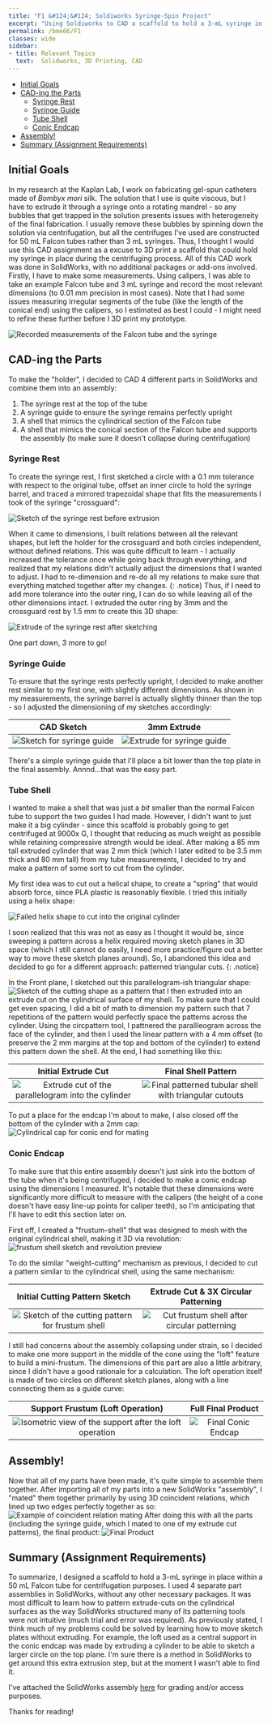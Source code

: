 ```yaml
---
title: "F1 &#124;&#124; Soldiworks Syringe-Spin Project"
excerpt: "Using Soldiworks to CAD a scaffold to hold a 3-mL syringe in a 50 mL Falcon tube!"
permalink: /bme66/F1
classes: wide
sidebar:
- title: Relevant Topics
  text:  Solidworks, 3D Printing, CAD
---
```

- [Initial Goals](#initial-goals)
- [CAD-ing the Parts](#cad-ing-the-parts)
  - [Syringe Rest](#syringe-rest)
  - [Syringe Guide](#syringe-guide)
  - [Tube Shell](#tube-shell)
  - [Conic Endcap](#conic-endcap)
- [Assembly!](#assembly)
- [Summary (Assignment Requirements)](#summary-assignment-requirements)

## Initial Goals
In my research at the Kaplan Lab, I work on fabricating gel-spun catheters made of _Bombyx mori_ silk. The solution that I use is quite viscous, but I have to extrude it through a syringe onto a rotating mandrel - so any bubbles that get trapped in the solution presents issues with heterogeneity of the final fabrication. I usually remove these bubbles by spinning down the solution via centrifugation, but all the centrifuges I've used are constructed for 50 mL Falcon tubes rather than 3 mL syringes. Thus, I thought I would use this CAD assignment as a excuse to 3D print a scaffold that could hold my syringe in place during the centrifuging process.
All of this CAD work was done in SolidWorks, with no additional packages or add-ons involved. 
Firstly, I have to make some measurements. Using calipers, I was able to take an example Falcon tube and 3 mL syringe and record the most relevant dimensions (to 0.01 mm precision in most cases). Note that I had some issues measuring irregular segments of the tube (like the length of the conical end) using the calipers, so I estimated as best I could - I might need to refine these further before I 3D print my prototype.

![Recorded measurements of the Falcon tube and the syringe](/assets/images/F1/MeasurementNotes.png)

## CAD-ing the Parts
To make the "holder", I decided to CAD 4 different parts in SolidWorks and combine them into an assembly: 
1. The syringe rest at the top of the tube
2. A syringe guide to ensure the syringe remains perfectly upright
3. A shell that mimics the cylindrical section of the Falcon tube
4. A shell that mimics the conical section of the Falcon tube and supports the assembly (to make sure it doesn't collapse during centrifugation)

### Syringe Rest
To create the syringe rest, I first sketched a circle with a 0.1 mm tolerance with respect to the original tube, offset an inner circle to hold the syringe barrel, and traced a mirrored trapezoidal shape that fits the measurements I took of the syringe "crossguard":

![Sketch of the syringe rest before extrusion](/assets/images/F1/Syringe%20TopPlate%20Sketch.png)

When it came to dimensions, I built relations between all the relevant shapes, but left the holder for the crossguard and both circles independent, without defined relations.
 This was quite difficult to learn - I actually increased the tolerance once while going back through everything, and realized that my relations didn't actually adjust the dimensions that I wanted to adjust. I had to re-dimension and re-do all my relations to make sure that everything matched together after my changes. 
 {: .notice}
Thus, if I need to add more tolerance into the outer ring, I can do so while leaving all of the other dimensions intact.  I extruded the outer ring by 3mm and the crossguard rest by 1.5 mm to create this 3D shape:

![Extrude of the syringe rest after sketching](/assets/images/F1/Syringe%20TopPlate%20Extrude.png)

One part down, 3 more to go!

### Syringe Guide
To ensure that the syringe rests perfectly upright, I decided to make another rest similar to my first one, with slightly different dimensions. As shown in my measurements, the syringe barrel is actually slightly thinner than the top - so I adjusted the dimensioning of my sketches accordingly:

| CAD Sketch |  3mm Extrude |
|:-------------------------:|:-------------------------:|
![Sketch for syringe guide](/assets/images/F1/Syringe%20Guide%20Sketch.png) | ![Extrude for syringe guide](/assets/images/F1/Syringe%20Guide%20Extrude.png)

There's a simple syringe guide that I'll place a bit lower than the top plate in the final assembly. Annnd...that was the easy part.

### Tube Shell
I wanted to make a shell that was just a _bit_ smaller than the normal Falcon tube to support the two guides I had made. However, I didn't want to just make it a big cylinder - since this scaffold is probably going to get centrifuged at 9000x G, I thought that reducing as much weight as possible while retaining compressive strength would be ideal. After making a 85 mm tall extruded cylinder that was 2 mm thick (which I later edited to be 3.5 mm thick and 80 mm tall) from my tube measurements, I decided to try and make a pattern of some sort to cut from the cylinder.

My first idea was to cut out a helical shape, to create a "spring" that would absorb force, since PLA plastic is reasonably flexible. I tried this initially using a helix shape:

![Failed helix shape to cut into the original cylinder](/assets/images/F1/FailedHelix.png) 

I soon realized that this was not as easy as I thought it would be, since sweeping a pattern across a helix required moving sketch planes in 3D space (which I still cannot do easily, I need more practice/figure out a better way to move these sketch planes around). So, I abandoned this idea and decided to go for a different approach: patterned triangular cuts.
{: .notice}

In the Front plane, I sketched out this parallelogram-ish triangular shape:
![Sketch of the cutting shape as a pattern](/assets/images//F1/Mesh%20Pattern%20Sketch.png) that I then extruded into an extrude cut on the cylindrical surface of my shell. To make sure that I could get even spacing, I did a bit of math to dimension my pattern such that 7 repetitions of the pattern would perfectly space the patterns across the cylinder. Using the circpattern tool, I pattnered the parallleogram across the face of the cylinder, and then I used the linear pattern with a 4 mm offset (to preserve the 2 mm margins at the top and bottom of the cylinder) to extend this pattern down the shell. At the end, I had something like this:

| Initial Extrude Cut | Final Shell Pattern |
|:-------------------------:|:-------------------------:|
![Extrude cut of the parallelogram into the cylinder](/assets/images/F1/CircPattern%20(After%20ExtrudeCut).png) | ![Final patterned tubular shell with triangular cutouts](/assets/images/F1/LinCirc%20Pattern.png) 

To put a place for the endcap I'm about to make, I also closed off the bottom of the cylinder with a 2mm cap:
![Cylindrical cap for conic end for mating](/assets/images/F1/CapCylinder.png)

### Conic Endcap
To make sure that this entire assembly doesn't just sink into the bottom of the tube when it's being centrifuged, I decided to make a conic endcap using the dimensions I measured. It's notable that these dimensions were significantly more difficult to measure with the calipers (the height of a cone doesn't have easy line-up points for caliper teeth), so I'm anticipating that I'll have to edit this section later on. 

First off, I created a "frustum-shell" that was designed to mesh with the original cylindrical shell, making it 3D via revolution:
![frustum shell sketch and revolution preview](/assets/images/F1/RevolveConeSupSketch.png)

To do the similar "weight-cutting" mechanism as previous, I decided to cut a pattern similar to the cylindrical shell, using the same mechanism:

| Initial Cutting Pattern Sketch | Extrude Cut & 3X Circular Patterning |
|:-------------------------:|:-------------------------:|
![Sketch of the cutting pattern for frustum shell](/assets/images/F1/RevolveConeExtrudeCutSketch.PNG) | ![Cut frustum shell after circular patterning](/assets/images/F1/CutCone.PNG)

I still had concerns about the assembly collapsing under strain, so I decided to make one more support in the middle of the cone using the "loft" feature to build a mini-frustum. The dimensions of this part are also a little arbitrary, since I didn't have a good rationale for a calculation. The loft operation itself is made of two circles on different sketch planes, along with a line connecting them as a guide curve:

| Support Frustum (Loft Operation) | Full Final Product |
|:-------------------------:|:-------------------------:|
![Isometric view of the support after the loft operation](/assets/images/F1/ConeLoftSupport.PNG) | ![Final Conic Endcap](/assets/images/F1/FinalEndSupport.PNG)

## Assembly!
Now that all of my parts have been made, it's quite simple to assemble them together. After importing all of my parts into a new SolidWorks "assembly", I "mated" them together primarily by using 3D coincident relations, which lined up two edges perfectly together as so:
![Example of coincident relation mating](/assets/images/F1/ConeCylinderMate.png)
After doing this with all the parts (including the syringe guide, which I mated to one of my extrude cut patterns), the final product:
![Final Product](/assets/images/F1/Final.png)

## Summary (Assignment Requirements)

To summarize, I designed a scaffold to hold a 3-mL syringe in place within a 50 mL Falcon tube for centrifugation purposes. I used 4 separate part assemblies in SolidWorks, without any other necessary packages. It was most difficult to learn how to pattern extrude-cuts on the cylindrical surfaces as the way SolidWorks structured many of its patterning tools were not intuitive (much trial and error was required). As previously stated, I think much of my problems could be solved by learning how to move sketch plates without extruding. For example, the loft used as a central support in the conic endcap was made by extruding a cylinder to be able to sketch a larger circle on the top plane. I'm sure there is a method in SolidWorks to get around this extra extrusion step, but at the moment I wasn't able to find it.

I've attached the SolidWorks assembly [here](https://drive.google.com/file/d/1_dsctThYayf49K04GnpHgq6YShHBpgCG/view?usp=share_link) for grading and/or access purposes.

Thanks for reading!
